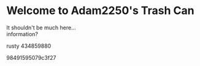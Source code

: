 # Welcome to Adam2250's Trash Can
It shouldn't be much here...<br>
information?<br>

rusty
434859880


98491595079c3f27
